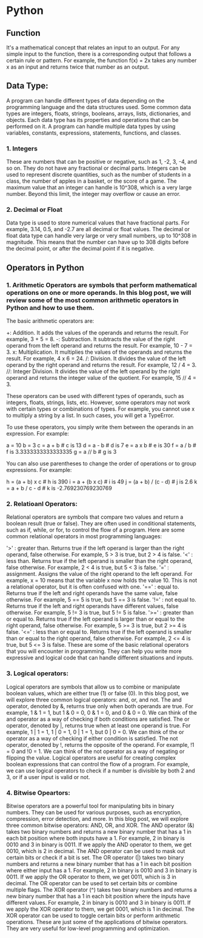 # Python

## Function 
It's a mathematical concept that relates an input to an output. For any simple input to the function, there is a corresponding output that follows a certain rule or pattern. For example, the function f(x) = 2x takes any number x as an input and returns twice that number as an output.

## Data Type:
A program can handle different types of data depending on the programming language and the data structures used. Some common data types are integers, floats, strings, booleans, arrays, lists, dictionaries, and objects. Each data type has its properties and operations that can be performed on it. A program can handle multiple data types by using variables, constants, expressions, statements, functions, and classes.

### 1. Integers 
These are numbers that can be positive or negative, such as 1, -2, 3, -4, and so on. They do not have any fractional or decimal parts. Integers can be used to represent discrete quantities, such as the number of students in a class, the number of apples in a basket, or the score of a game. The maximum value that an integer can handle is 10^308, which is a very large number. Beyond this limit, the integer may overflow or cause an error.

### 2. Decimal or Float 
Data type is used to store numerical values that have fractional parts. For example, 3.14, 0.5, and -2.7 are all decimal or float values. The decimal or float data type can handle very large or very small numbers, up to 10^308 in magnitude. This means that the number can have up to 308 digits before the decimal point, or after the decimal point if it is negative.

## Operators in Python
### 1. Arithmetic Operators are symbols that perform mathematical operations on one or more operands. In this blog post, we will review some of the most common arithmetic operators in Python and how to use them.

The basic arithmetic operators are:

+: Addition. It adds the values of the operands and returns the result. For example, 3 + 5 = 8.
-: Subtraction. It subtracts the value of the right operand from the left operand and returns the result. For example, 10 - 7 = 3.
x: Multiplication. It multiplies the values of the operands and returns the result. For example, 4 x 6 = 24.
/: Division. It divides the value of the left operand by the right operand and returns the result. For example, 12 / 4 = 3.
//: Integer Division. It divides the value of the left operand by the right operand and returns the integer value of the quotient. For example, 15 // 4 = 3.

These operators can be used with different types of operands, such as integers, floats, strings, lists, etc. However, some operators may not work with certain types or combinations of types. For example, you cannot use x to multiply a string by a list. In such cases, you will get a TypeError.

To use these operators, you simply write them between the operands in an expression. For example:

a = 10
b = 3
c = a + b # c is 13
d = a - b # d is 7
e = a x b # e is 30
f = a / b # f is 3.3333333333333335
g = a // b # g is 3

You can also use parentheses to change the order of operations or to group expressions. For example:

h = (a + b) x c # h is 390
i = a + (b x c) # i is 49
j = (a + b) / (c - d) # j is 2.6
k = a + b / c - d # k is -2.769230769230769


### 2. Relatioanl Operators:
Relational operators are symbols that compare two values and return a boolean result (true or false). They are often used in conditional statements, such as if, while, or for, to control the flow of a program. Here are some common relational operators in most programming languages:

'>' : greater than. Returns true if the left operand is larger than the right operand, false otherwise. For example, 5 > 3 is true, but 2 > 4 is false.
'<' : less than. Returns true if the left operand is smaller than the right operand, false otherwise. For example, 2 < 4 is true, but 5 < 3 is false.
'=' : assignment. Assigns the value of the right operand to the left operand. For example, x = 10 means that the variable x now holds the value 10. This is not a relational operator, but it is often confused with one.
'==' : equal to. Returns true if the left and right operands have the same value, false otherwise. For example, 5 == 5 is true, but 5 == 3 is false.
'!=' : not equal to. Returns true if the left and right operands have different values, false otherwise. For example, 5 != 3 is true, but 5 != 5 is false.
'>=' : greater than or equal to. Returns true if the left operand is larger than or equal to the right operand, false otherwise. For example, 5 >= 3 is true, but 2 >= 4 is false.
'<=' : less than or equal to. Returns true if the left operand is smaller than or equal to the right operand, false otherwise. For example, 2 <= 4 is true, but 5 <= 3 is false.
These are some of the basic relational operators that you will encounter in programming. They can help you write more expressive and logical code that can handle different situations and inputs.

### 3. Logical operators:
Logical operators are symbols that allow us to combine or manipulate boolean values, which are either true (1) or false (0). In this blog post, we will explore three common logical operators: and, or, and not.
The and operator, denoted by &, returns true only when both operands are true. For example, 1 & 1 = 1, but 1 & 0 = 0, 0 & 1 = 0, and 0 & 0 = 0. We can think of the and operator as a way of checking if both conditions are satisfied.
The or operator, denoted by |, returns true when at least one operand is true. For example, 1 | 1 = 1, 1 | 0 = 1, 0 | 1 = 1, but 0 | 0 = 0. We can think of the or operator as a way of checking if either condition is satisfied.
The not operator, denoted by !, returns the opposite of the operand. For example, !1 = 0 and !0 = 1. We can think of the not operator as a way of negating or flipping the value.
Logical operators are useful for creating complex boolean expressions that can control the flow of a program. For example, we can use logical operators to check if a number is divisible by both 2 and 3, or if a user input is valid or not.

### 4. Bitwise Opeartors:
Bitwise operators are a powerful tool for manipulating bits in binary numbers. They can be used for various purposes, such as encryption, compression, error detection, and more. In this blog post, we will explore three common bitwise operators: AND, OR, and XOR.
The AND operator (&) takes two binary numbers and returns a new binary number that has a 1 in each bit position where both inputs have a 1.
For example, 2 in binary is 0010 and 3 in binary is 0011. If we apply the AND operator to them, we get 0010, which is 2 in decimal. The AND operator can be used to mask out certain bits or check if a bit is set.
The OR operator (|) takes two binary numbers and returns a new binary number that has a 1 in each bit position where either input has a 1.
For example, 2 in binary is 0010 and 3 in binary is 0011. If we apply the OR operator to them, we get 0011, which is 3 in decimal. The OR operator can be used to set certain bits or combine multiple flags.
The XOR operator (^) takes two binary numbers and returns a new binary number that has a 1 in each bit position where the inputs have different values.
For example, 2 in binary is 0010 and 3 in binary is 0011. If we apply the XOR operator to them, we get 0001, which is 1 in decimal. The XOR operator can be used to toggle certain bits or perform arithmetic operations.
These are just some of the applications of bitwise operators. They are very useful for low-level programming and optimization. 
